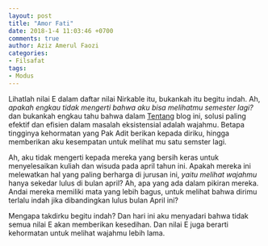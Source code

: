 ```yaml
---
layout: post
title: "Amor Fati"
date: 2018-1-4 11:03:46 +0700
comments: true
author: Aziz Amerul Faozi
categories: 
- Filsafat
tags:
- Modus
---
```

Lihatlah nilai E dalam daftar nilai Nirkable itu, bukankah itu begitu indah. Ah, *apakah engkau tidak mengerti bahwa aku bisa melihatmu semester lagi?* dan bukankah engkau tahu bahwa dalam [Tentang](http:/tentang) blog ini, solusi paling efektif dan efisien dalam masalah eksistensial adalah wajahmu. Betapa tingginya kehormatan yang Pak Adit berikan kepada diriku, hingga memberikan aku kesempatan untuk melihat mu satu semster lagi.

Ah, aku tidak mengerti kepada mereka yang bersih keras untuk menyelesaikan kuliah dan wisuda pada april tahun ini. Apakah mereka ini melewatkan hal yang paling berharga di jurusan ini, *yaitu melihat wajahmu* hanya sekedar lulus di bulan april? Ah, apa yang ada dalam pikiran mereka. Andai mereka memiliki mata yang lebih bagus, untuk melihat bahwa dirimu terlalu indah jika dibandingkan lulus bulan April ini?

Mengapa takdirku begitu indah? Dan hari ini aku menyadari bahwa tidak semua nilai E akan memberikan kesedihan. Dan nilai E juga berarti kehormatan untuk melihat wajahmu lebih lama.
